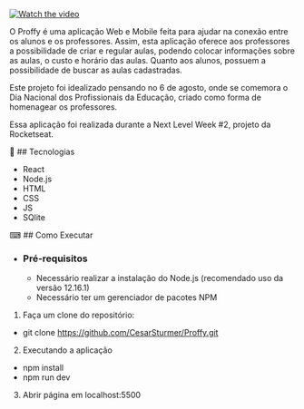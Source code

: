 




[![Watch the video](https://imgur.com/5NooRgE.png)](https://www.loom.com/share/47584bb963d34e349094ffa1645251d3)



O Proffy é uma aplicação Web e Mobile feita para ajudar na conexão entre os alunos e os professores. Assim, esta aplicação oferece aos professores a possibilidade de criar e regular aulas, podendo colocar informações sobre as aulas, o custo e horário das aulas. Quanto aos alunos, possuem a possibilidade de buscar as aulas cadastradas.

Este projeto foi idealizado pensando no 6 de agosto, onde se comemora o Dia Nacional dos Profissionais da Educação, criado como forma de homenagear os professores.

Essa aplicação foi realizada durante a Next Level Week #2, projeto da Rocketseat.


🚀 ## Tecnologias

-  React
-  Node.js
-  HTML
-  CSS
-  JS
-  SQlite


⌨ ## Como Executar

-   ### Pré-requisitos
    
    -   Necessário realizar a instalação do Node.js (recomendado uso da versão 12.16.1)
    -   Necessário ter um gerenciador de pacotes NPM

1.  Faça um clone do repositório:

-   git clone  https://github.com/CesarSturmer/Proffy.git
2.  Executando a aplicação

-   npm install
-   npm run dev

3. Abrir página em localhost:5500
